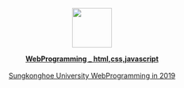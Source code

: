 <p align="center">
         <a href="이동할주소" target="_blank"><img src="https://user-images.githubusercontent.com/57865037/113119213-21ab2980-924b-11eb-85b1-c14e3d1e7f10.png" width="80px" height="80px"></img>


<p align="center"> 
         <B>WebProgramming _ html,css,javascript</B><br><br>
         Sungkonghoe University WebProgramming in 2019 
</p>


